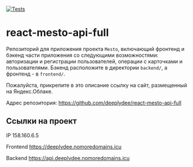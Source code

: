 [![Tests](https://github.com/deeplydee/react-mesto-api-full/actions/workflows/tests.yml/badge.svg)](https://github.com/deeplydee/react-mesto-api-full/actions/workflows/tests.yml)
# react-mesto-api-full
Репозиторий для приложения проекта `Mesto`, включающий фронтенд и бэкенд части приложения со следующими возможностями: авторизации и регистрации пользователей, операции с карточками и пользователями. Бэкенд расположите в директории `backend/`, а фронтенд - в `frontend/`. 
  
Пожалуйста, прикрепите в это описание ссылку на сайт, размещенный на Яндекс.Облаке.

Адрес репозитория: https://github.com/deeplydee/react-mesto-api-full

## Ссылки на проект

IP 158.160.6.5

Frontend https://deeplydee.nomoredomains.icu

Backend https://api.deeplydee.nomoredomains.icu
